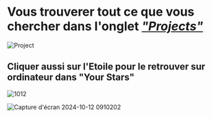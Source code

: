 # Vous trouverer tout ce que vous chercher dans l'onglet *["Projects"](https://github.com/Exo-create/Classe-Informatique-I.FDA-P1A-/projects?query=is%3Aopen)*

![Project](https://github.com/user-attachments/assets/66b5c419-261e-49ab-b966-50996ef4cee2)

## Cliquer aussi sur  l'Etoile pour le retrouver sur ordinateur dans "Your Stars" 
![1012](https://github.com/user-attachments/assets/c5f07c0e-4101-41b3-99f3-117a4230edb8)


![Capture d'écran 2024-10-12 0910202](https://github.com/user-attachments/assets/54104f79-e1ff-4777-93e5-1b1451deb293)


